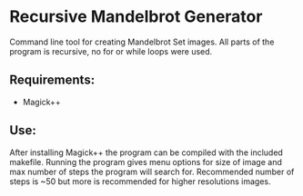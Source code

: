 # Recursive Mandelbrot Generator
Command line tool for creating Mandelbrot Set images. All parts of the program is recursive, no for or while loops were used.

[image]: https://raw.githubusercontent.com/imcauley/Recursive-Mandelbrot/master/mandel.jpeg

## Requirements:
+ Magick++

## Use:
After installing Magick++ the program can be compiled with the included makefile.
Running the program gives menu options for size of image and max number of steps the program will search for. Recommended number of steps is ~50 but more is recommended for higher resolutions images.
